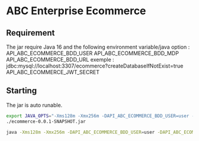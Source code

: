 # ABC Enterprise Ecommerce

## Requirement
The jar require Java 16 and the following environment variable/java option :
API_ABC_ECOMMERCE_BDD_USER
API_ABC_ECOMMERCE_BDD_MDP
API_ABC_ECOMMERCE_BDD_URL exemple : jdbc:mysql://localhost:3307/ecommerce?createDatabaseIfNotExist=true
API_ABC_ECOMMERCE_JWT_SECRET

## Starting
The jar is auto runable.
```bash
export JAVA_OPTS="-Xms128m -Xmx256m -DAPI_ABC_ECOMMERCE_BDD_USER=user -DAPI_ABC_ECOMMERCE_BDD_MDP=password -DAPI_ABC_ECOMMERCE_BDD_URL=jdbcUrl -DAPI_ABC_ECOMMERCE_JWT_SECRET=jwtSecret"
./ecommerce-0.0.1-SNAPSHOT.jar
```
```bash
java -Xms128m -Xmx256m -DAPI_ABC_ECOMMERCE_BDD_USER=user -DAPI_ABC_ECOMMERCE_BDD_MDP=password -DAPI_ABC_ECOMMERCE_BDD_URL=jdbcUrl -DAPI_ABC_ECOMMERCE_JWT_SECRET=jwtSecret -jar ecommerce-0.0.1-SNAPSHOT.jar
```